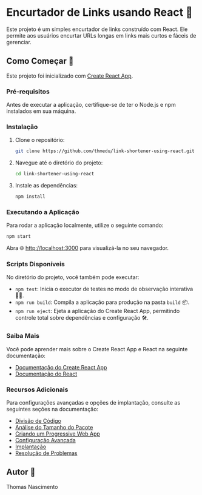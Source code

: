 # Encurtador de Links usando React  🔗

Este projeto é um simples encurtador de links construído com React. Ele permite aos usuários encurtar URLs longas em links mais curtos e fáceis de gerenciar.




## Como Começar  🚀

Este projeto foi inicializado com [Create React App](https://github.com/facebook/create-react-app).

### Pré-requisitos

Antes de executar a aplicação, certifique-se de ter o Node.js e npm instalados em sua máquina.

### Instalação

1. Clone o repositório:
   ```bash
   git clone https://github.com/thmedu/link-shortener-using-react.git
   ```

2. Navegue até o diretório do projeto:
   ```bash
   cd link-shortener-using-react
   ```

3. Instale as dependências:
   ```bash
   npm install
   ```

### Executando a Aplicação

Para rodar a aplicação localmente, utilize o seguinte comando:
```bash
npm start
```
Abra  🌐 [http://localhost:3000](http://localhost:3000) para visualizá-la no seu navegador.

### Scripts Disponíveis

No diretório do projeto, você também pode executar:

- `npm test`: Inicia o executor de testes no modo de observação interativa 🕵️‍♂️.
- `npm run build`: Compila a aplicação para produção na pasta `build`  📦.
- `npm run eject`: Ejeta a aplicação do Create React App, permitindo controle total sobre dependências e configuração 🛠️.

### Saiba Mais

Você pode aprender mais sobre o Create React App e React na seguinte documentação:

- [Documentação do Create React App](https://facebook.github.io/create-react-app/docs/getting-started)
- [Documentação do React](https://pt-br.reactjs.org/)

### Recursos Adicionais

Para configurações avançadas e opções de implantação, consulte as seguintes seções na documentação:

- [Divisão de Código](https://facebook.github.io/create-react-app/docs/code-splitting)
- [Análise do Tamanho do Pacote](https://facebook.github.io/create-react-app/docs/analyzing-the-bundle-size)
- [Criando um Progressive Web App](https://facebook.github.io/create-react-app/docs/making-a-progressive-web-app)
- [Configuração Avançada](https://facebook.github.io/create-react-app/docs/advanced-configuration)
- [Implantação](https://facebook.github.io/create-react-app/docs/deployment)
- [Resolução de Problemas](https://facebook.github.io/create-react-app/docs/troubleshooting#npm-run-build-fails-to-minify)

## Autor  📝

Thomas Nascimento

